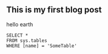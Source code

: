 ## This is my first blog post

hello earth

 ```tsql
 SELECT *
 FROM sys.tables
 WHERE [name] = 'SomeTable'
 ```
